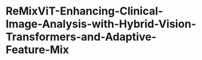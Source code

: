 # ReMixViT-Enhancing-Clinical-Image-Analysis-with-Hybrid-Vision-Transformers-and-Adaptive-Feature-Mix